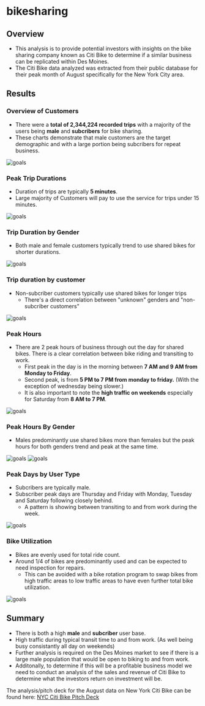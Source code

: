# bikesharing

## Overview
* This analysis is to provide potential investors with insights on the bike sharing company known as Citi Bike to determine if a similar business can be replicated within Des Moines. 
* The Citi Bike data analyzed was extracted from their public database for their peak month of August specifically for the New York City area.

## Results

### Overview of Customers
* There were a **total of 2,344,224 recorded trips** with a majority of the users being **male** and **subcribers** for bike sharing.
* These charts demonstrate that male customers are the target demographic and with a large portion being subcribers for repeat business.

![goals](https://github.com/Leehudson514/bikesharing/blob/main/Visualizations/Breakdown.png)

### Peak Trip Durations
* Duration of trips are typically **5 minutes**.
* Large majority of Customers will pay to use the service for trips under 15 minutes.

![goals](https://github.com/Leehudson514/bikesharing/blob/main/Visualizations/total_tripduration.png)

### Trip Duration by Gender
* Both male and female customers typically trend to use shared bikes for shorter durations.

![goals](https://github.com/Leehudson514/bikesharing/blob/main/Visualizations/gender_tripduration.png)

### Trip duration by customer
* Non-subcriber customers typically use shared bikes for longer trips
    * There's a direct correlation between "unknown" genders and "non-subcriber customers"

![goals](https://github.com/Leehudson514/bikesharing/blob/main/Visualizations/customer_tripduration.png)

### Peak Hours
* There are 2 peak hours of business through out the day for shared bikes. There is a clear correlation between bike riding and transiting to work.
    * First peak in the day is in the morning between **7 AM and 9 AM from Monday to Friday**.
    * Second peak, is from **5 PM to 7 PM from monday to friday.** (With the exception of wednesday being slower.)
    * It is also important to note the **high traffic on weekends** especially for Saturday from **8 AM to 7 PM**.

![goals](https://github.com/Leehudson514/bikesharing/blob/main/Visualizations/peak_hours.png)

### Peak Hours By Gender
* Males predominantly use shared bikes more than females but the peak hours for both genders trend and peak at the same time.

![goals](https://github.com/Leehudson514/bikesharing/blob/main/Visualizations/male_peak_hours.png)
![goals](https://github.com/Leehudson514/bikesharing/blob/main/Visualizations/Female_peak_hours.png)

### Peak Days by User Type
* Subcribers are typically male.
* Subscriber peak days are Thursday and Friday with Monday, Tuesday and Saturday following closely behind.
    * A pattern is showing between transiting to and from work during the week. 

![goals](https://github.com/Leehudson514/bikesharing/blob/main/Visualizations/usertype_gender.png)

### Bike Utilization
* Bikes are evenly used for total ride count. 
* Around 1/4 of bikes are predominantly used and can be expected to need inspection for repairs.
   * This can be avoided with a bike rotation program to swap bikes from high traffic areas to low traffic areas to have even further total bike utilization.

![goals](https://github.com/Leehudson514/bikesharing/blob/main/Visualizations/bike_utilization.png)

## Summary

* There is both a high **male** and **subcriber** user base.
* High traffic during typical transit time to and from work. (As well being busy consistantly all day on weekends)
* Further analysis is required on the Des Moines market to see if there is a large male population that would be open to biking to and from work.
* Additonally, to determine if this will be a profitable business model we need to conduct an analysis of the sales and revenue of Citi Bike to determine what the investors return on investment will be.

The analysis/pitch deck for the August data on New York Citi Bike can be found here: [NYC Citi Bike Pitch Deck](https://public.tableau.com/shared/5XYHPS4WN?:display_count=n&:origin=viz_share_link)
